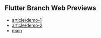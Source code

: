 ## Flutter Branch Web Previews

- [article/demo-1](./article/demo-1/)
- [article/demo-2](./article/demo-2/)
- [main](./main/)
